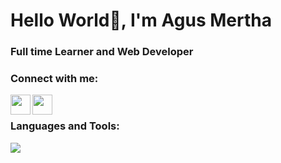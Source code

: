 <h1>Hello World👋, I'm Agus Mertha</h1>
<h3>Full time Learner and Web Developer</h3>

<h3 align="left">Connect with me:</h3>
<a href="https://www.instagram.com/agusmertha_">
  <img height="32" width="32" align="left" src="https://cdn.jsdelivr.net/npm/simple-icons@v7/icons/instagram.svg"/>
</a>
<a href="https://www.facebook.com/agus.mertha/">
  <img height="32" width="32" align="left" src="https://cdn.jsdelivr.net/npm/simple-icons@v7/icons/facebook.svg"/>
</a>

<br/>

<h3 align="left">Languages and Tools:</h3>
<p align="left">
  <img src="https://cdn.jsdelivr.net/gh/devicons/devicon/icons/laravel/laravel-plain.svg" />        
</p>